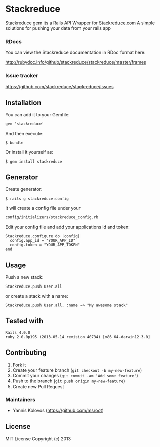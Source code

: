 # Stackreduce
Stackreduce gem its a Rails API Wrapper for [Stackreduce.com](http://www.stackreduce.com/)
A simple solutions for pushing your data from your rails app

### RDocs

You can view the Stackreduce documentation in RDoc format here:

http://rubydoc.info/github/stackreduce/stackreduce/master/frames


### Issue tracker
https://github.com/stackreduce/stackreduce/issues

## Installation
You can add it to your Gemfile:

    gem 'stackreduce'

And then execute:

    $ bundle

Or install it yourself as:

    $ gem install stackreduce

## Generator
Create generator:
	
    $ rails g stackreduce:config

It will create a config file under your 

	config/initializers/stackreduce_config.rb

Edit your config file and add your applications id and token:

    Stackreduce.configure do |config|
	  config.app_id = "YOUR_APP_ID"
	  config.token = "YOUR_APP_TOKEN"
	end

## Usage
Push a new stack:

	Stackreduce.push User.all		

or create a stack with a name:

	Stackreduce.push User.all, :name => "My awesome stack"


## Tested with
	Rails 4.0.0
	ruby 2.0.0p195 (2013-05-14 revision 40734) [x86_64-darwin12.3.0]
	
## Contributing

1. Fork it
2. Create your feature branch (`git checkout -b my-new-feature`)
3. Commit your changes (`git commit -am 'Add some feature'`)
4. Push to the branch (`git push origin my-new-feature`)
5. Create new Pull Request


### Maintainers

* Yannis Kolovos (https://github.com/msroot)

## License

MIT License Copyright (c) 2013 


